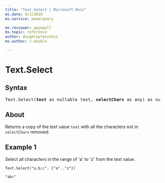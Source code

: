 ```yaml
---
title: "Text.Select | Microsoft Docs"
ms.date: 8/2/2019
ms.service: powerquery

ms.reviewer: gepopell
ms.topic: reference
author: dougklopfenstein
ms.author: v-douklo

---
```

# Text.Select

## Syntax

<pre>
Text.Select(<b>text</b> as nullable text, <b>selectChars</b> as any) as nullable text
</pre>

## About
Returns a copy of the text value `text` with all the characters not in `selectChars` removed. 

## Example 1
Select all characters in the range of 'a' to 'z' from the text value.

```powerquery-m
Text.Select("a,b;c", {"a".."z"})
```

`"abc"`

